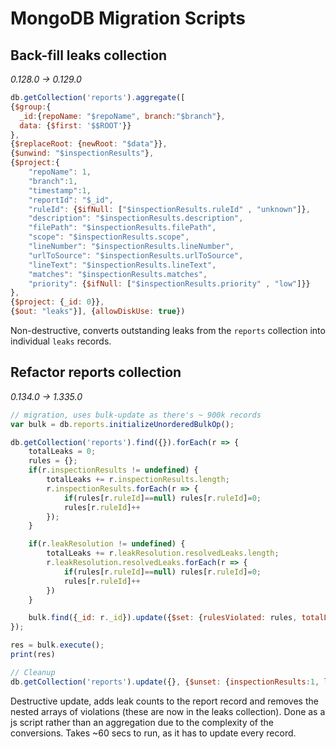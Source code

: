 # MongoDB Migration Scripts

## Back-fill leaks collection
_0.128.0 -> 0.129.0_

```javascript
db.getCollection('reports').aggregate([
{$group:{
  _id:{repoName: "$repoName", branch:"$branch"},
  data: {$first: '$$ROOT'}}
},
{$replaceRoot: {newRoot: "$data"}},
{$unwind: "$inspectionResults"},
{$project:{ 
    "repoName": 1, 
    "branch":1, 
    "timestamp":1, 
    "reportId": "$_id", 
    "ruleId": {$ifNull: ["$inspectionResults.ruleId" , "unknown"]}, 
    "description": "$inspectionResults.description", 
    "filePath": "$inspectionResults.filePath", 
    "scope": "$inspectionResults.scope", 
    "lineNumber": "$inspectionResults.lineNumber", 
    "urlToSource": "$inspectionResults.urlToSource", 
    "lineText": "$inspectionResults.lineText", 
    "matches": "$inspectionResults.matches", 
    "priority": {$ifNull: ["$inspectionResults.priority" , "low"]}}
},
{$project: {_id: 0}},
{$out: "leaks"}], {allowDiskUse: true})
```
Non-destructive, converts outstanding leaks from the `reports` collection into individual `leaks` records.

## Refactor reports collection
_0.134.0 -> 1.335.0_

```javascript
// migration, uses bulk-update as there's ~ 900k records
var bulk = db.reports.initializeUnorderedBulkOp();

db.getCollection('reports').find({}).forEach(r => {
    totalLeaks = 0;
    rules = {};
    if(r.inspectionResults != undefined) {
        totalLeaks += r.inspectionResults.length;
        r.inspectionResults.forEach(r => {
            if(rules[r.ruleId]==null) rules[r.ruleId]=0;
            rules[r.ruleId]++
        });
    }

    if(r.leakResolution != undefined) {
        totalLeaks += r.leakResolution.resolvedLeaks.length;
        r.leakResolution.resolvedLeaks.forEach(r => {
            if(rules[r.ruleId]==null) rules[r.ruleId]=0;
            rules[r.ruleId]++
        })
    }

    bulk.find({_id: r._id}).update({$set: {rulesViolated: rules, totalLeaks: totalLeaks, reportId: r._id}})
});

res = bulk.execute();
print(res)

// Cleanup
db.getCollection('reports').update({}, {$unset: {inspectionResults:1, leakResolution:1}}, {mulit:true})
```
Destructive update, adds leak counts to the report record and removes the nested arrays of violations (these are now in the leaks collection).
Done as a js script rather than an aggregation due to the complexity of the conversions.
Takes ~60 secs to run, as it has to update every record.
